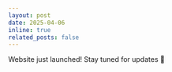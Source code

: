 ```yaml
---
layout: post
date: 2025-04-06
inline: true
related_posts: false
---
```


Website just launched! Stay tuned for updates 🎉